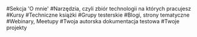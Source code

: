 #Sekcja 'O mnie'
#Narzędzia, czyli zbiór technologii na których pracujesz
#Kursy
#Techniczne książki
#Grupy testerskie
#Blogi, strony tematyczne
#Webinary, Meetupy
#Twoja autorska dokumentacja testowa
#Twoje projekty
